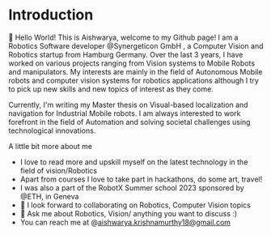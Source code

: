 # Introduction
 👋 Hello World! This is Aishwarya, welcome to my Github page! I am a Robotics Software developer @Synergeticon GmbH , a Computer Vision and Robotics startup from Hamburg Germany. Over the last 3 years, I have worked on various projects ranging from Vision systems to Mobile Robots and manipulators. My interests are mainly in the field of Autonomous Mobile robots and computer vision systems for robotics applications although I try to pick up new skills and new topics of interest as they come.
 
 Currently, I'm writing my Master thesis on Visual-based localization and navigation for Industrial Mobile robots. I am always interested to work forefront in the field of Automation and solving societal challenges using technological innovations. 

 A little bit more about me 
 - I love to read more and upskill myself on the latest technology in the field of vision/Robotics
 - Apart from courses I love to take part in hackathons, do some art, travel! 
 - I was also a part of the RobotX Summer school 2023 sponsored by @ETH, in Geneva
 - 👯 I look forward to collaborating on Robotics, Computer Vision topics
 - 💬 Ask me about Robotics, Vision/ anything you want to discuss :)
 - You can reach me at @aishwarya.krishnamurthy18@gmail.com

 
